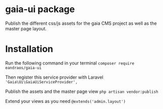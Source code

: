 # gaia-ui package
Publish the different css/js assets for the gaia CMS project as well as the master page layout.


# Installation
Run the following command in your terminal 
```composer require eandraos/gaia-ui```

Then register this service provider with Laravel
```'Gaia\Ui\GaiaUiServiceProvider',```

Publish the assets and the master page view
```php artisan vendor:publish```

Extend your views as you need 
```@extends('admin.layout')```
